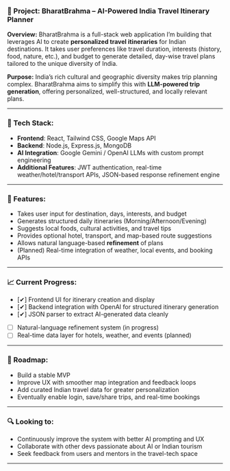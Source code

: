 ###  💼 Project: **BharatBrahma – AI-Powered India Travel Itinerary Planner**

**Overview:**
BharatBrahma is a full-stack web application I’m building that leverages AI to create **personalized travel itineraries** for Indian destinations. It takes user preferences like travel duration, interests (history, food, nature, etc.), and budget to generate detailed, day-wise travel plans tailored to the unique diversity of India.

**Purpose:**
India’s rich cultural and geographic diversity makes trip planning complex. BharatBrahma aims to simplify this with **LLM-powered trip generation**, offering personalized, well-structured, and locally relevant plans.

---

### 🔧 Tech Stack:

* **Frontend**: React, Tailwind CSS, Google Maps API
* **Backend**: Node.js, Express.js, MongoDB
* **AI Integration**: Google Gemini / OpenAI LLMs with custom prompt engineering
* **Additional Features**: JWT authentication, real-time weather/hotel/transport APIs, JSON-based response refinement engine

---

### 🧠 Features:

* Takes user input for destination, days, interests, and budget
* Generates structured daily itineraries (Morning/Afternoon/Evening)
* Suggests local foods, cultural activities, and travel tips
* Provides optional hotel, transport, and map-based route suggestions
* Allows natural language-based **refinement** of plans
* (Planned) Real-time integration of weather, local events, and booking APIs

---

### 📈 Current Progress:

* \[✔] Frontend UI for itinerary creation and display
* \[✔] Backend integration with OpenAI for structured itinerary generation
* \[✔] JSON parser to extract AI-generated data cleanly
* [ ] Natural-language refinement system (in progress)
* [ ] Real-time data layer for hotels, weather, and events (planned)

---

### 🚀 Roadmap:

* Build a stable MVP
* Improve UX with smoother map integration and feedback loops
* Add curated Indian travel data for greater personalization
* Eventually enable login, save/share trips, and real-time bookings

---

### 🔍 Looking to:

* Continuously improve the system with better AI prompting and UX
* Collaborate with other devs passionate about AI or Indian tourism
* Seek feedback from users and mentors in the travel-tech space

---
